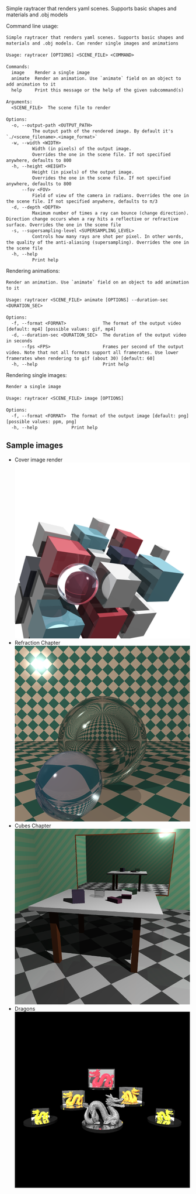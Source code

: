 Simple raytracer that renders yaml scenes. Supports basic shapes and materials and .obj models

Command line usage:

```
Simple raytracer that renders yaml scenes. Supports basic shapes and materials and .obj models. Can render single images and animations

Usage: raytracer [OPTIONS] <SCENE_FILE> <COMMAND>

Commands:
  image    Render a single image
  animate  Render an animation. Use `animate` field on an object to add animation to it
  help     Print this message or the help of the given subcommand(s)

Arguments:
  <SCENE_FILE>  The scene file to render

Options:
  -o, --output-path <OUTPUT_PATH>
          The output path of the rendered image. By default it's `./<scene_filename>.<image_format>`
  -w, --width <WIDTH>
          Width (in pixels) of the output image.
          Overrides the one in the scene file. If not specified anywhere, defaults to 800
  -h, --height <HEIGHT>
          Height (in pixels) of the output image.
          Overrides the one in the scene file. If not specified anywhere, defaults to 800
      --fov <FOV>
          Field of view of the camera in radians. Overrides the one in the scene file. If not specified anywhere, defaults to π/3
  -d, --depth <DEPTH>
          Maximum number of times a ray can bounce (change direction). Direction change occurs when a ray hits a reflective or refractive surface. Overrides the one in the scene file
  -s, --supersampling-level <SUPERSAMPLING_LEVEL>
          Controls how many rays are shot per pixel. In other words, the quality of the anti-aliasing (supersampling). Overrides the one in the scene file
  -h, --help
          Print help
```

Rendering animations:

```
Render an animation. Use `animate` field on an object to add animation to it

Usage: raytracer <SCENE_FILE> animate [OPTIONS] --duration-sec <DURATION_SEC>

Options:
  -f, --format <FORMAT>              The format of the output video [default: mp4] [possible values: gif, mp4]
  -d, --duration-sec <DURATION_SEC>  The duration of the output video in seconds
      --fps <FPS>                    Frames per second of the output video. Note that not all formats support all framerates. Use lower framerates when rendering to gif (about 30) [default: 60]
  -h, --help                         Print help
```

Rendering single images:

```
Render a single image

Usage: raytracer <SCENE_FILE> image [OPTIONS]

Options:
  -f, --format <FORMAT>  The format of the output image [default: png] [possible values: ppm, png]
  -h, --help             Print help
```

## Sample images

- Cover image render ![Cover image render](samples/renders/cover.png)
- Refraction Chapter![Refraction chapter](samples/renders/refractions.png)
- Cubes Chapter![Cubes chapter](samples/renders/cubes.png)
- Dragons ![Dragons](samples/renders/dragons.png)
